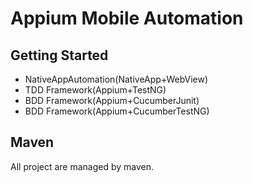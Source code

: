 # Appium Mobile Automation
<h2>Getting Started</h2>
<ul>
<li>NativeAppAutomation(NativeApp+WebView)</li>
<li>TDD Framework(Appium+TestNG)</li>
<li>BDD Framework(Appium+CucumberJunit)</li>
<li>BDD Framework(Appium+CucumberTestNG)</li>
</ul>

## Maven
All project are managed by maven.


